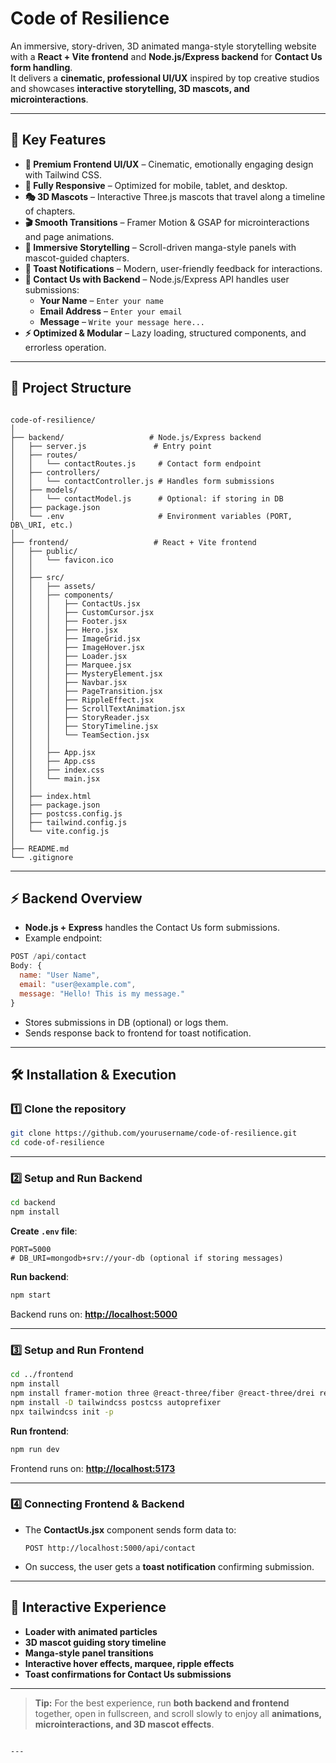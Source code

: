 # Code of Resilience

An immersive, story-driven, 3D animated manga-style storytelling website with a **React + Vite frontend** and **Node.js/Express backend** for **Contact Us form handling**.  
It delivers a **cinematic, professional UI/UX** inspired by top creative studios and showcases **interactive storytelling, 3D mascots, and microinteractions**.

---

## 🌟 Key Features

- **🎨 Premium Frontend UI/UX** – Cinematic, emotionally engaging design with Tailwind CSS.
- **📱 Fully Responsive** – Optimized for mobile, tablet, and desktop.
- **🎭 3D Mascots** – Interactive Three.js mascots that travel along a timeline of chapters.
- **🎬 Smooth Transitions** – Framer Motion & GSAP for microinteractions and page animations.
- **📜 Immersive Storytelling** – Scroll-driven manga-style panels with mascot-guided chapters.
- **🍞 Toast Notifications** – Modern, user-friendly feedback for interactions.
- **📨 Contact Us with Backend** – Node.js/Express API handles user submissions:
  - **Your Name** – `Enter your name`
  - **Email Address** – `Enter your email`
  - **Message** – `Write your message here...`
- **⚡ Optimized & Modular** – Lazy loading, structured components, and errorless operation.

---

## 📁 Project Structure

```

code-of-resilience/
│
├── backend/                   # Node.js/Express backend
│   ├── server.js               # Entry point
│   ├── routes/
│   │   └── contactRoutes.js     # Contact form endpoint
│   ├── controllers/
│   │   └── contactController.js # Handles form submissions
│   ├── models/
│   │   └── contactModel.js      # Optional: if storing in DB
│   ├── package.json
│   └── .env                     # Environment variables (PORT, DB\_URI, etc.)
│
├── frontend/                   # React + Vite frontend
│   ├── public/
│   │   └── favicon.ico
│   │
│   ├── src/
│   │   ├── assets/
│   │   ├── components/
│   │   │   ├── ContactUs.jsx
│   │   │   ├── CustomCursor.jsx
│   │   │   ├── Footer.jsx
│   │   │   ├── Hero.jsx
│   │   │   ├── ImageGrid.jsx
│   │   │   ├── ImageHover.jsx
│   │   │   ├── Loader.jsx
│   │   │   ├── Marquee.jsx
│   │   │   ├── MysteryElement.jsx
│   │   │   ├── Navbar.jsx
│   │   │   ├── PageTransition.jsx
│   │   │   ├── RippleEffect.jsx
│   │   │   ├── ScrollTextAnimation.jsx
│   │   │   ├── StoryReader.jsx
│   │   │   ├── StoryTimeline.jsx
│   │   │   └── TeamSection.jsx
│   │   │
│   │   ├── App.jsx
│   │   ├── App.css
│   │   ├── index.css
│   │   └── main.jsx
│   │
│   ├── index.html
│   ├── package.json
│   ├── postcss.config.js
│   ├── tailwind.config.js
│   └── vite.config.js
│
├── README.md
└── .gitignore

````

---

## ⚡ Backend Overview

- **Node.js + Express** handles the Contact Us form submissions.  
- Example endpoint:  

```js
POST /api/contact
Body: {
  name: "User Name",
  email: "user@example.com",
  message: "Hello! This is my message."
}
````

* Stores submissions in DB (optional) or logs them.
* Sends response back to frontend for toast notification.

---

## 🛠️ Installation & Execution

### 1️⃣ Clone the repository

```bash
git clone https://github.com/yourusername/code-of-resilience.git
cd code-of-resilience
```

---

### 2️⃣ Setup and Run Backend

```bash
cd backend
npm install
```

**Create `.env` file**:

```
PORT=5000
# DB_URI=mongodb+srv://your-db (optional if storing messages)
```

**Run backend**:

```bash
npm start
```

Backend runs on: **[http://localhost:5000](http://localhost:5000)**

---

### 3️⃣ Setup and Run Frontend

```bash
cd ../frontend
npm install
npm install framer-motion three @react-three/fiber @react-three/drei react-hot-toast gsap
npm install -D tailwindcss postcss autoprefixer
npx tailwindcss init -p
```

**Run frontend**:

```bash
npm run dev
```

Frontend runs on: **[http://localhost:5173](http://localhost:5173)**

---

### 4️⃣ Connecting Frontend & Backend

* The **ContactUs.jsx** component sends form data to:

  ```
  POST http://localhost:5000/api/contact
  ```
* On success, the user gets a **toast notification** confirming submission.

---

## 🎨 Interactive Experience

* **Loader with animated particles**
* **3D mascot guiding story timeline**
* **Manga-style panel transitions**
* **Interactive hover effects, marquee, ripple effects**
* **Toast confirmations for Contact Us submissions**

---


> **Tip:** For the best experience, run **both backend and frontend** together, open in fullscreen, and scroll slowly to enjoy all **animations, microinteractions, and 3D mascot effects**.

```

---
